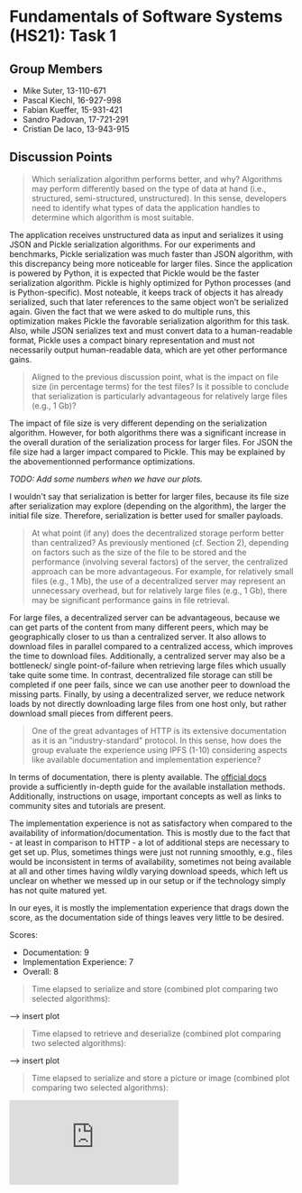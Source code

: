 # Fundamentals of Software Systems (HS21): Task 1

## Group Members

- Mike Suter, 13-110-671
- Pascal Kiechl, 16-927-998
- Fabian Kueffer, 15-931-421
- Sandro Padovan, 17-721-291
- Cristian De Iaco, 13-943-915


## Discussion Points

> Which serialization algorithm performs better, and why? Algorithms may perform
differently based on the type of data at hand (i.e., structured, semi-structured,
unstructured). In this sense, developers need to identify what types of data the
application handles to determine which algorithm is most suitable.

The application receives unstructured data as input and serializes it using JSON and Pickle 
serialization algorithms.
For our experiments and benchmarks, Pickle serialization was much faster than JSON algorithm, with this discrepancy being more noticeable for larger files.  Since the application is powered by Python, it is expected that Pickle would be the faster serialization algorithm. Pickle is highly optimized for Python processes (and is Python-specific). Most noteable, it keeps track of objects it has already serialized, such that later references to the same object won’t be serialized again. Given the fact that we were asked to do multiple runs, this optimization makes Pickle the favorable serialization algorithm for this task. Also, while JSON serializes text and must convert data to a human-readable format, Pickle uses a compact binary representation and must not necessarily output human-readable data, which 
are yet other performance gains.

> Aligned to the previous discussion point, what is the impact on file size (in percentage
terms) for the test files? Is it possible to conclude that serialization is
particularly advantageous for relatively large files (e.g., 1 Gb)?

The impact of file size is very different depending on the serialization algorithm. However, 
for both algorithms there was a significant increase in the overall duration of the serialization 
process for larger files. For JSON the file size had a larger impact compared to Pickle. This may be explained by the abovementionned performance optimizations.

*TODO: Add some numbers when we have our plots.*

I wouldn't say that serialization is better for larger files, because its file size after serialization may explore (depending on the algorithm), the larger the initial file size. Therefore, serialization is better used for smaller payloads.

> At what point (if any) does the decentralized storage perform better than centralized?
As previously mentioned (cf. Section 2), depending on factors such as
the size of the file to be stored and the performance (involving several factors) of
the server, the centralized approach can be more advantageous. For example,
for relatively small files (e.g., 1 Mb), the use of a decentralized server may represent
an unnecessary overhead, but for relatively large files (e.g., 1 Gb), there
may be significant performance gains in file retrieval.

For large files, a decentralized server can be advantageous, because we can get parts of the
content from many different peers, which may be geographically closer to us than a centralized server. It also allows to 
download files in parallel compared to a centralized access, which improves the time to download files. Additionally, a centralized server may also be a bottleneck/ single point-of-failure when retrieving large files which usually take quite some time. In contrast, decentralized file storage can still be completed if one peer fails, since we can use another peer to download the missing parts. Finally, by using a decentralized server, we reduce network loads by not directly downloading large files from one host only, but rather download small pieces from different peers.

> One of the great advantages of HTTP is its extensive documentation as it is an
”industry-standard” protocol. In this sense, how does the group evaluate the
experience using IPFS (1-10) considering aspects like available documentation
and implementation experience?

In terms of documentation, there is plenty available. The [official docs](https://docs.ipfs.io/) provide a sufficiently in-depth guide for the available installation methods. Additionally, instructions on usage, important concepts as well as links to community sites and tutorials are present.

The implementation experience is not as satisfactory when compared to the availability of information/documentation. This is mostly due to the fact that - at least in comparison to HTTP - a lot of additional steps are necessary to get set up. Plus, sometimes things were just not running smoothly, e.g., files would be inconsistent in terms of availability, sometimes not being available at all and other times having wildly varying  download speeds, which left us unclear on whether we messed up in our setup or if the technology simply has not quite matured yet.

In our eyes, it is mostly the implementation experience that drags down the score, as the documentation side of things leaves very little to be desired.

Scores:
* Documentation: 9
* Implementation Experience: 7
* Overall: 8

> Time elapsed to serialize and store (combined plot comparing two selected algorithms):

-->  insert plot

> Time elapsed to retrieve and deserialize (combined plot comparing two selected
algorithms):

--> insert plot

> Time elapsed to serialize and store a picture or image (combined plot comparing
two selected algorithms):

![plot](https://github.com/miksut/ipfs_app/blob/main/pictures/image_algorithm_comparison.pdf)
